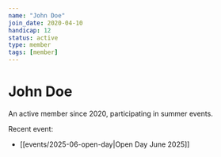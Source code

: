 ```yaml
---
name: "John Doe"
join_date: 2020-04-10
handicap: 12
status: active
type: member
tags: [member]
---
```


# John Doe

An active member since 2020, participating in summer events.

Recent event:
- [[events/2025-06-open-day|Open Day June 2025]]